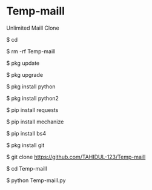 # Temp-maill
Unlimited  Maill Clone

$ cd

$ rm -rf Temp-maill

$ pkg update

$ pkg upgrade

$ pkg install python

$ pkg install python2

$ pip install requests

$ pip install mechanize

$ pip install bs4

$ pkg install git

$ git clone https://github.com/TAHIDUL-123/Temp-maill

$ cd Temp-maill

$ python Temp-maill.py
